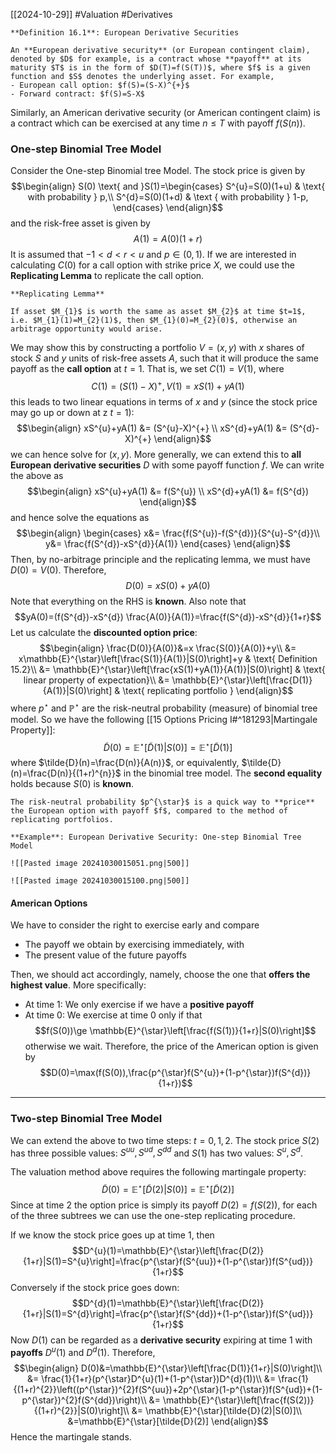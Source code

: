 [[2024-10-29]] #Valuation #Derivatives 


```ad-important
**Definition 16.1**: European Derivative Securities

An **European derivative security** (or European contingent claim), denoted by $D$ for example, is a contract whose **payoff** at its maturity $T$ is in the form of $D(T)=f(S(T))$, where $f$ is a given function and $S$ denotes the underlying asset. For example, 
- European call option: $f(S)=(S-X)^{+}$
- Forward contract: $f(S)=S-X$
```

Similarly, an American derivative security (or American contingent claim) is a contract which can be exercised at any time $n \le T$ with payoff $f(S(n))$.

### One-step Binomial Tree Model
Consider the One-step Binomial tree Model. The stock price is given by $$\begin{align}
S(0) \text{ and }S(1)=\begin{cases}
S^{u}=S(0)(1+u) & \text{ with probability } p,\\
S^{d}=S(0)(1+d) & \text { with probability } 1-p,
\end{cases}
\end{align}$$ and the risk-free asset is given by $$A(1)=A(0)(1+r)$$
It is assumed that $-1<d<r<u$ and $p\in (0,1)$. If we are interested in calculating $C(0)$ for a call option with strike price $X$, we could use the **Replicating Lemma** to replicate the call option.

```ad-note
**Replicating Lemma**

If asset $M_{1}$ is worth the same as asset $M_{2}$ at time $t=1$, i.e. $M_{1}(1)=M_{2}(1)$, then $M_{1}(0)=M_{2}(0)$, otherwise an arbitrage opportunity would arise.
```

We may show this by constructing a portfolio $V=(x,y)$ with $x$ shares of stock $S$ and $y$ units of risk-free assets $A$, such that it will produce the same payoff as the **call option** at $t=1$. That is, we set $C(1)=V(1)$, where $$C(1)=(S(1)-X)^{+}, V(1)=xS(1)+yA(1)$$ this leads to two linear equations in terms of $x$ and $y$ (since the stock price may go up or down at z $t=1$):  $$\begin{align}
xS^{u}+yA(1) &= (S^{u}-X)^{+} \\
xS^{d}+yA(1) &= (S^{d}-X)^{+}
\end{align}$$ we can hence solve for $(x,y)$. More generally, we can extend this to **all European derivative securities** $D$  with some payoff function $f$.  We can write the above as $$\begin{align}
xS^{u}+yA(1) &= f(S^{u}) \\
xS^{d}+yA(1) &= f(S^{d})
\end{align}$$ and hence solve the equations as  $$\begin{align}
\begin{cases}
x&= \frac{f(S^{u})-f(S^{d})}{S^{u}-S^{d}}\\
y&= \frac{f(S^{d})-xS^{d}}{A(1)}
\end{cases}
\end{align}$$
Then, by no-arbitrage principle and the replicating lemma, we must have $D(0)=V(0)$. Therefore, $$D(0)=xS(0)+yA(0)$$ Note that everything on the RHS is **known**. Also note that $$yA(0)=(f(S^{d})-xS^{d}) \frac{A(0)}{A(1)}=\frac{f(S^{d})-xS^{d}}{1+r}$$
Let us calculate the **discounted option price**: $$\begin{align}
\frac{D(0)}{A(0)}&=x \frac{S(0)}{A(0)}+y\\
&= x\mathbb{E}^{\star}\left[\frac{S(1)}{A(1)}|S(0)\right]+y & \text{ Definition 15.2}\\
&= \mathbb{E}^{\star}\left[\frac{xS(1)+yA(1)}{A(1)}|S(0)\right] & \text{ linear property of expectation}\\
&= \mathbb{E}^{\star}\left[\frac{D(1)}{A(1)}|S(0)\right] & \text{ replicating portfolio }
\end{align}$$ where $p^{\star}$ and $\mathbb{P}^{\star}$ are the risk-neutral probability (measure) of binomial tree model. So we have the following [[15 Options Pricing I#^181293|Martingale Property]]: $$\tilde{D}(0)=\mathbb{E}^{\star}\left[\tilde{D}(1)|S(0)\right]=\mathbb{E}^{\star}\left[\tilde{D}(1)\right]$$ where $\tilde{D}(n)=\frac{D(n)}{A(n)}$, or equivalently, $\tilde{D}(n)=\frac{D(n)}{(1+r)^{n}}$ in the binomial tree model. The **second equality** holds because $S(0)$ is **known**.

```ad-note
The risk-neutral probability $p^{\star}$ is a quick way to **price** the European option with payoff $f$, compared to the method of replicating portfolios.
```

```ad-example
**Example**: European Derivative Security: One-step Binomial Tree Model

![[Pasted image 20241030015051.png|500]]

![[Pasted image 20241030015100.png|500]]
```
#### American Options
We have to consider the right to exercise early and compare 
- The payoff we obtain by exercising immediately, with
- The present value of the future payoffs

Then, we should act accordingly, namely, choose the one that **offers the highest value**. More specifically:
- At time $1$: We only exercise if we have a **positive payoff**
- At time $0$: We exercise at time $0$ only if that $$f(S(0))\ge \mathbb{E}^{\star}\left[\frac{f(S(1))}{1+r}|S(0)\right]$$ otherwise we wait. Therefore, the price of the American option is given by $$D(0)=\max(f(S(0)),\frac{p^{\star}f(S^{u})+(1-p^{\star})f(S^{d})}{1+r})$$
---
### Two-step Binomial Tree Model
We can extend the above to two time steps: $t=0,1,2$. The stock price $S(2)$ has three possible values: $S^{uu}, S^{ud}, S^{dd}$ and $S(1)$ has two values: $S^{u},S^{d}$.

The valuation method above requires the following martingale property: $$\tilde{D}(0)=\mathbb{E}^{\star}[\tilde{D}(2)|S(0)]=\mathbb{E}^{\star}[\tilde{D}(2)]$$
Since at time $2$ the option price is simply its payoff $D(2)=f(S(2))$, for each of the three subtrees we can use the one-step replicating procedure.

If we know the stock price goes up at time $1$, then $$D^{u}(1)=\mathbb{E}^{\star}\left[\frac{D(2)}{1+r}|S(1)=S^{u}\right]=\frac{p^{\star}f(S^{uu})+(1-p^{\star})f(S^{ud})}{1+r}$$
Conversely if the stock price goes down: $$D^{d}(1)=\mathbb{E}^{\star}\left[\frac{D(2)}{1+r}|S(1)=S^{d}\right]=\frac{p^{\star}f(S^{dd})+(1-p^{\star})f(S^{ud})}{1+r}$$
Now $D(1)$ can be regarded as a **derivative security** expiring at time $1$ with **payoffs** $D^{u}(1)$ and $D^{d}(1)$. Therefore, $$\begin{align}
D(0)&=\mathbb{E}^{\star}\left[\frac{D(1)}{1+r}|S(0)\right]\\
&= \frac{1}{1+r}(p^{\star}D^{u}(1)+(1-p^{\star})D^{d}(1))\\
&= \frac{1}{(1+r)^{2}}\left((p^{\star})^{2}f(S^{uu})+2p^{\star}(1-p^{\star})f(S^{ud})+(1-p^{\star})^{2}f(S^{dd})\right)\\
&= \mathbb{E}^{\star}\left[\frac{f(S(2))}{(1+r)^{2}}|S(0)\right]\\
&= \mathbb{E}^{\star}[\tilde{D}(2)|S(0)]\\
&=\mathbb{E}^{\star}[\tilde{D}(2)]
\end{align}$$
Hence the martingale stands.